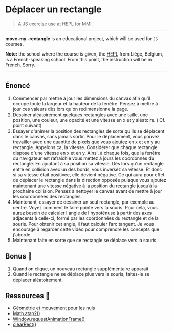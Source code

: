 # Déplacer un rectangle

> A JS exercise use at HEPL for MMI.

* * *

**move-my -rectangle** is an educational project, which will be used for `JS` courses.

**Note:** the school where the course is given, the [HEPL](https://hepl.be) from Liège, Belgium, is a French-speaking school. From this point, the instruction will be in French. Sorry.

* * *





## Énoncé



1. Commencer par mettre à jour les dimensions du canvas afin qu'il occupe toute la largeur et la hauteur de la fenêtre. Pensez à mettre à jour ces valeurs dès lors qu'on redimensionne la page.
2. Dessiner aléatoirement quelques rectangles avec une taille, une position, une couleur, une opacité et une vitesse en x et y aléatoire. ( Cf. point suivant) 
3. Essayer d'animer la position des rectangles de sorte qu'ils se déplacent dans le canvas, sans jamais sortir. Pour le déplacement, vous pouvez travailler avec une quantité de pixels que vous ajoutez en x et en y au rectangle. Appelons ça, la vitesse. Considérer que chaque rectangle dispose d'une vitesse en x et en y. Ainsi, à chaque fois, que la fenêtre du navigateur est rafraichie vous mettez à jours les coordonnés du rectangle. En ajoutant à sa position sa vitesse. Dès lors qu'un rectangle entre en collision avec un des bords, vous inversez sa vitesse. Et donc si sa vitesse était positivée, elle devient négative. Ce qui aura pour effet de déplacer le rectangle dans la direction opposée puisque vous ajoutez maintenant une vitesse négative à la position du rectangle jusqu’à la prochaine collision. Pensez à nettoyer le canvas avant de mettre à jour les coordonnées des rectangles.
4. Maintenant, essayer de dessiner un seul rectangle, par exemple au centre. Voyez comment le faire pointe vers la souris. Pour cela, vous aurez besoin de calculer l'angle de l'hypoténuse à partir des axes adjacents à celle-ci, formé par les coordonnées du rectangle et de la souris. Pour obtenir cet angle, il faut calculer l’arc tangent. Je vous encourage à regarder cette vidéo pour comprendre les concepts que j'aborde.
5. Maintenant faite en sorte que ce rectangle se déplace vers la souris. 




## Bonus 👏



1. Quand on clique, un nouveau rectangle supplémentaire apparait.
2. Quand le rectangle ne se déplace plus vers la souris, faites-le se déplacer aléatoirement.



## Ressources 🎁



* [Géométrie et mouvement pour les nuls](https://www.youtube.com/watch?v=5jDoijVEItE)
* [Math.atan2()](https://developer.mozilla.org/fr/docs/Web/JavaScript/Reference/Global_Objects/Math/atan2)
* [Window.requestAnimationFrame()](https://developer.mozilla.org/fr/docs/Web/API/Window/requestAnimationFrame)
* [clearRect()](https://developer.mozilla.org/fr/docs/Web/API/CanvasRenderingContext2D/clearRect)

